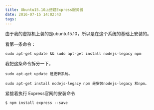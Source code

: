 ```yaml
---
title: Ubuntu15.10上搭建Express服务器
date: 2016-07-15 14:02:43
tags:
---
```

由于我的虚拟机上装的是ubuntu15.10，所以是在这个系统的基础上安装的。

看第一条命令：

```
sudo apt-get update && sudo apt-get install nodejs-legacy npm
```
我把这条命令拆分一下，

```
sudo apt-get update 是更新系统。

sudo apt-get install nodejs-legacy npm 是安装nodejs-legacy 和npm。
```
紧接着执行 Express官网的安装命令

```
$ npm install express --save
```


